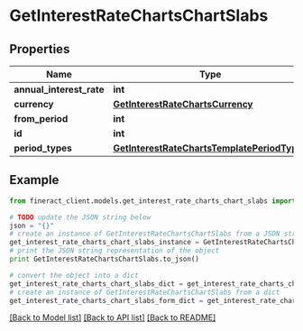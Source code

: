 # GetInterestRateChartsChartSlabs


## Properties

Name | Type | Description | Notes
------------ | ------------- | ------------- | -------------
**annual_interest_rate** | **int** |  | [optional] 
**currency** | [**GetInterestRateChartsCurrency**](GetInterestRateChartsCurrency.md) |  | [optional] 
**from_period** | **int** |  | [optional] 
**id** | **int** |  | [optional] 
**period_types** | [**GetInterestRateChartsTemplatePeriodTypes**](GetInterestRateChartsTemplatePeriodTypes.md) |  | [optional] 

## Example

```python
from fineract_client.models.get_interest_rate_charts_chart_slabs import GetInterestRateChartsChartSlabs

# TODO update the JSON string below
json = "{}"
# create an instance of GetInterestRateChartsChartSlabs from a JSON string
get_interest_rate_charts_chart_slabs_instance = GetInterestRateChartsChartSlabs.from_json(json)
# print the JSON string representation of the object
print GetInterestRateChartsChartSlabs.to_json()

# convert the object into a dict
get_interest_rate_charts_chart_slabs_dict = get_interest_rate_charts_chart_slabs_instance.to_dict()
# create an instance of GetInterestRateChartsChartSlabs from a dict
get_interest_rate_charts_chart_slabs_form_dict = get_interest_rate_charts_chart_slabs.from_dict(get_interest_rate_charts_chart_slabs_dict)
```
[[Back to Model list]](../README.md#documentation-for-models) [[Back to API list]](../README.md#documentation-for-api-endpoints) [[Back to README]](../README.md)


